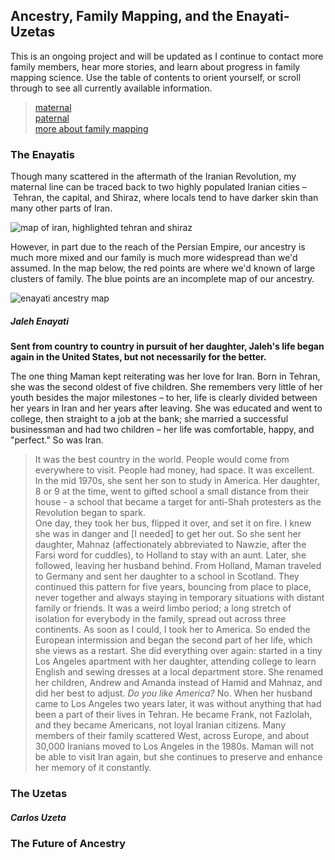## Ancestry, Family Mapping, and the Enayati-Uzetas


This is an ongoing project and will be updated as I continue to contact more family members, hear more stories, and learn about progress in family mapping science. Use the table of contents to orient yourself, or scroll through to see all currently available information. 
>[maternal](#The-enayatis)  
>[paternal](#The-uzetas)  
>[more about family mapping](#The-Future-of-Ancestry)




### The Enayatis

Though many scattered in the aftermath of the Iranian Revolution, my maternal line can be traced back to two highly populated Iranian cities – Tehran, the capital, and Shiraz, where locals tend to have darker skin than many other parts of Iran. 

![map of iran, highlighted tehran and shiraz](file:///Users/minaenayatiuzeta/Downloads/Untitled%20design%20(3).png)

However, in part due to the reach of the Persian Empire, our ancestry is much more mixed and our family is much more widespread than we'd assumed. In the map below, the red points are where we'd known of large clusters of family. The blue points are an incomplete map of our ancestry.

![enayati ancestry map](file:///Users/minaenayatiuzeta/Desktop/New%20Folder%20With%20Items/screen/Screen%20Shot%202021-04-26%20at%208.57.03%20PM.png)

##### Jaleh Enayati

**Sent from country to country in pursuit of her daughter, Jaleh's life began again in the United States, but not necessarily for the better.**

The one thing Maman kept reiterating was her love for Iran. Born in Tehran, she was the second oldest of five children. She remembers very little of her youth besides the major milestones – to her, life is clearly divided between her years in Iran and her years after leaving. She was educated and went to college, then straight to a job at the bank; she married a successful businessman and had two children – her life was comfortable, happy, and "perfect." So was Iran. 
>It was the best country in the world. People would come from everywhere to visit. People had money, had space. It was excellent.  
In the mid 1970s, she sent her son to study in America. Her daughter, 8 or 9 at the time, went to gifted school a small distance from their house - a school that became a target for anti-Shah protesters as the Revolution began to spark.  
>One day, they took her bus, flipped it over, and set it on fire. I knew she was in danger and [I needed] to get her out.
So she sent her daughter, Mahnaz (affectionately abbreviated to Nawzie, after the Farsi word for cuddles), to Holland to stay with an aunt. Later, she followed, leaving her husband behind. From Holland, Maman traveled to Germany and sent her daughter to a school in Scotland. They continued this pattern for five years, bouncing from place to place, never together and always staying in temporary situations with distant family or friends. It was a weird limbo period; a long stretch of isolation for everybody in the family, spread out across three continents. 
>As soon as I could, I took her to America. 
So ended the European intermission and began the second part of her life, which she views as a restart. She did everything over again: started in a tiny Los Angeles apartment with her daughter, attending college to learn English and sewing dresses at a local department store. She renamed her children, Andrew and Amanda instead of Hamid and Mahnaz, and did her best to adjust. 
>*Do you like America?*
>No. 
When her husband came to Los Angeles two years later, it was without anything that had been a part of their lives in Tehran. He became Frank, not Fazlolah, and they became Americans, not loyal Iranian citizens. Many members of their family scattered West, across Europe, and about 30,000 Iranians moved to Los Angeles in the 1980s. Maman will not be able to visit Iran again, but she continues to preserve and enhance her memory of it constantly. 

### The Uzetas

##### Carlos Uzeta 


### The Future of Ancestry
